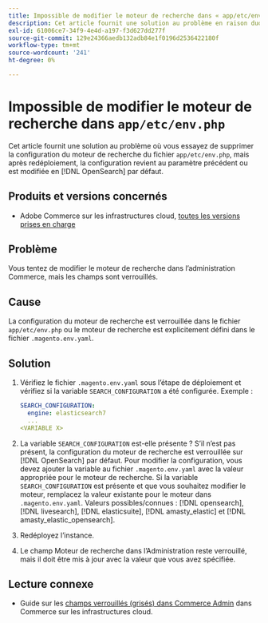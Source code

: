 ```yaml
---
title: Impossible de modifier le moteur de recherche dans « app/etc/env.php »
description: Cet article fournit une solution au problème en raison duquel vous tentez de modifier le moteur de recherche dans l’administration Commerce, mais les champs sont verrouillés.
exl-id: 61006ce7-34f9-4e4d-a197-f3d627dd277f
source-git-commit: 129e24366aedb132adb84e1f0196d2536422180f
workflow-type: tm+mt
source-wordcount: '241'
ht-degree: 0%

---
```


# Impossible de modifier le moteur de recherche dans `app/etc/env.php`

Cet article fournit une solution au problème où vous essayez de supprimer la configuration du moteur de recherche du fichier `app/etc/env.php`, mais après redéploiement, la configuration revient au paramètre précédent ou est modifiée en [!DNL OpenSearch] par défaut.

## Produits et versions concernés

* Adobe Commerce sur les infrastructures cloud, [toutes les versions prises en charge](https://magento.com/sites/default/files/magento-software-lifecycle-policy.pdf)

## Problème

Vous tentez de modifier le moteur de recherche dans l’administration Commerce, mais les champs sont verrouillés.

## Cause

La configuration du moteur de recherche est verrouillée dans le fichier `app/etc/env.php` ou le moteur de recherche est explicitement défini dans le fichier `.magento.env.yaml`.

## Solution

1. Vérifiez le fichier `.magento.env.yaml` sous l’étape de déploiement et vérifiez si la variable `SEARCH_CONFIGURATION` a été configurée. Exemple :

   ```yaml
   SEARCH_CONFIGURATION:
     engine: elasticsearch7
     ...
   <VARIABLE X>
   ```

1. La variable `SEARCH_CONFIGURATION` est-elle présente ? S’il n’est pas présent, la configuration du moteur de recherche est verrouillée sur [!DNL OpenSearch] par défaut. Pour modifier la configuration, vous devez ajouter la variable au fichier `.magento.env.yaml` avec la valeur appropriée pour le moteur de recherche. Si la variable `SEARCH_CONFIGURATION` est présente et que vous souhaitez modifier le moteur, remplacez la valeur existante pour le moteur dans `.magento.env.yaml`. Valeurs possibles/connues : [!DNL opensearch], [!DNL livesearch], [!DNL elasticsuite], [!DNL amasty_elastic] et [!DNL amasty_elastic_opensearch].
1. Redéployez l’instance.
1. Le champ Moteur de recherche dans l’Administration reste verrouillé, mais il doit être mis à jour avec la valeur que vous avez spécifiée.

## Lecture connexe

* Guide sur les [champs verrouillés (grisés) dans Commerce Admin](https://experienceleague.adobe.com/fr/docs/experience-cloud-kcs/kbarticles/ka-26879) dans Commerce sur les infrastructures cloud.
